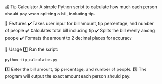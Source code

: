 💰 Tip Calculator
A simple Python script to calculate how much each person should pay when splitting a bill, including tip.

📌 Features
✔️ Takes user input for bill amount, tip percentage, and number of people
✔️ Calculates total bill including tip
✔️ Splits the bill evenly among people
✔️ Formats the amount to 2 decimal places for accuracy

📜 Usage
1️⃣ Run the script:

```python tip_calculator.py```

2️⃣ Enter the bill amount, tip percentage, and number of people.
3️⃣ The program will output the exact amount each person should pay.